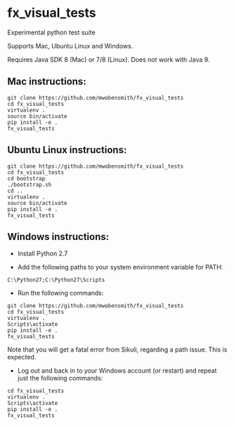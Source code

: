 # fx_visual_tests
Experimental python test suite

Supports Mac, Ubuntu Linux and Windows.

Requires Java SDK 8 (Mac) or 7/8 (Linux). Does not work with Java 9.

## Mac instructions:

```
git clone https://github.com/mwobensmith/fx_visual_tests
cd fx_visual_tests
virtualenv .
source bin/activate
pip install -e .
fx_visual_tests
````

## Ubuntu Linux instructions:

```
git clone https://github.com/mwobensmith/fx_visual_tests
cd fx_visual_tests
cd bootstrap
./bootstrap.sh
cd ..
virtualenv .
source bin/activate
pip install -e .
fx_visual_tests
```
    
## Windows instructions:

* Install Python 2.7

* Add the following paths to your system environment variable for PATH:
```
C:\Python27;C:\Python27\Scripts
```
* Run the following commands:
```
git clone https://github.com/mwobensmith/fx_visual_tests
cd fx_visual_tests
virtualenv .
Scripts\activate
pip install -e .
fx_visual_tests
```
Note that you will get a fatal error from Sikuli, regarding a path issue. This is expected. 

* Log out and back in to your Windows account (or restart) and repeat just the following commands:
```
cd fx_visual_tests
virtualenv .
Scripts\activate
pip install -e .
fx_visual_tests
```
